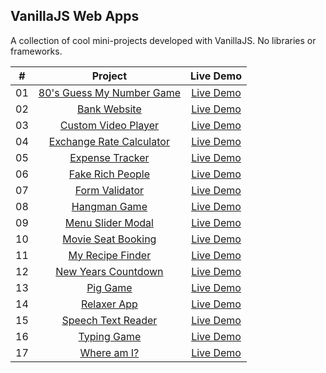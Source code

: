 ## VanillaJS Web Apps

A collection of cool mini-projects developed with VanillaJS. No libraries or frameworks.

|  #  |                                                     Project                                                      |                          Live Demo                           |
| :-: | :--------------------------------------------------------------------------------------------------------------: | :----------------------------------------------------------: |
| 01  | [80's Guess My Number Game](https://github.com/grigsby9/vanillaJS-web-apps/tree/master/80s-guess-my-number-game) |  [Live Demo](https://80s-guess-my-number-game.netlify.app)   |
| 02  |            [Bank Website](https://github.com/grigsby9/vanillaJS-web-apps/tree/master/bankist-website)            |       [Live Demo](https://bankify-website.netlify.app)       |
| 03  |      [Custom Video Player](https://github.com/grigsby9/vanillaJS-web-apps/tree/master/custom-video-player)       |   [Live Demo](https://custom-video-player-1.netlify.app/)    |
| 04  | [Exchange Rate Calculator](https://github.com/grigsby9/vanillaJS-web-apps/tree/master/exchange-rate-calculator)  | [Live Demo](https://exchange-rate-calculator-5.netlify.app/) |
| 05  |          [Expense Tracker](https://github.com/grigsby9/vanillaJS-web-apps/tree/master/expense-tracker)           |   [Live Demo](https://expense-tracker-app-5.netlify.app/)    |
| 06  |         [Fake Rich People](https://github.com/grigsby9/vanillaJS-web-apps/tree/master/dom-array-methods)         |      [Live Demo](https://fake-rich-people.netlify.app/)      |
| 07  |           [Form Validator](https://github.com/grigsby9/vanillaJS-web-apps/tree/master/form-validator)            |     [Live Demo](https://form-validation-5.netlify.app/)      |
| 08  |             [Hangman Game](https://github.com/grigsby9/vanillaJS-web-apps/tree/master/hangman-game)              |       [Live Demo](https://hangman-game-2.netlify.app/)       |
| 09  |        [Menu Slider Modal](https://github.com/grigsby9/vanillaJS-web-apps/tree/master/menu-slider-modal)         |    [Live Demo](https://menu-slider-modal-3.netlify.app/)     |
| 10  |       [Movie Seat Booking](https://github.com/grigsby9/vanillaJS-web-apps/tree/master/movie-seat-booking)        |    [Live Demo](https://movie-seat-booking-1.netlify.app/)    |
| 11  |         [My Recipe Finder](https://github.com/grigsby9/vanillaJS-web-apps/tree/master/my-recipe-finder)          |     [Live Demo](https://my-recipe-finder-9.netlify.app/)     |
| 12  |       [New Years Countdown](https://github.com/grigsby9/vanillaJS-web-apps/tree/master/new-year-countdown)       |   [Live Demo](https://new-years-countdown-21.netlify.app/)   |
| 13  |                 [Pig Game](https://github.com/grigsby9/vanillaJS-web-apps/tree/master/pig-game)                  |         [Live Demo](https://pig-game-3.netlify.app/)         |
| 14  |              [Relaxer App](https://github.com/grigsby9/vanillaJS-web-apps/tree/master/relaxer-app)               |       [Live Demo](https://relaxer-app-5.netlify.app/)        |
| 15  |       [Speech Text Reader](https://github.com/grigsby9/vanillaJS-web-apps/tree/master/speech-text-reader)        |    [Live Demo](https://speech-text-reader-1.netlify.app/)    |
| 16  |              [Typing Game](https://github.com/grigsby9/vanillaJS-web-apps/tree/master/typing-game)               |       [Live Demo](https://typing-game-34.netlify.app/)       |
| 17  |               [Where am I?](https://github.com/grigsby9/vanillaJS-web-apps/tree/master/where-am-I)               |        [Live Demo](https://where-am-i-8.netlify.app)         |
